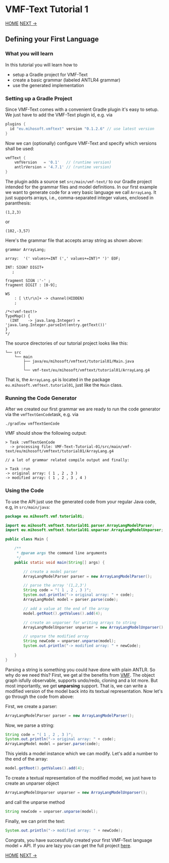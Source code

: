 # VMF-Text Tutorial 1

[HOME](https://github.com/miho/VMF-Text-Tutorials/blob/master/README.md) [NEXT ->](https://github.com/miho/VMF-Text-Tutorials/blob/master/VMF-Text-Tutorial-02/README.md)

## Defining your First Language

### What you will learn

In this tutorial you will learn how to

- setup a Gradle project for VMF-Text
- create a basic grammar (labeled ANTLR4 grammar)
- use the generated implementation

### Setting up a Gradle Project

Since VMF-Text comes with a convenient Gradle plugin it's easy to setup. We just have to add the VMF-Text plugin id, e.g. via

```gradle
plugins {
  id "eu.mihosoft.vmftext" version "0.1.2.6" // use latest version
}
```
Now we can (optionally) configure VMF-Text and specify which versions shall be used:

```gradle
vmfText {
    vmfVersion   = '0.1'   // (runtime version)
    antlrVersion = '4.7.1' // (runtime version)
}
```

The plugin adds a source set `src/main/vmf-text/` to our Gradle project intended for the grammar files and model definitions. 
In our first example we want to generate code for a very basic language we call `ArrayLang`. It just supports arrays, i.e., comma-separated integer values, enclosed in paranthesis:

    (1,2,3)
    
or

    (102,-3,57)
    
Here's the grammar file that accepts array string as shown above:

```antlr
grammar ArrayLang;

array:  '(' values+=INT (',' values+=INT)* ')' EOF;

INT: SIGN? DIGIT+
   ;

fragment SIGN :'-' ;
fragment DIGIT : [0-9];

WS
    : [ \t\r\n]+ -> channel(HIDDEN)
    ;

/*<!vmf-text!>
TypeMap() {
  (INT    -> java.lang.Integer) = 'java.lang.Integer.parseInt(entry.getText())'
}
*/
```

The source directories of our tutorial project looks like this:

```
└── src
    └── main
        ├── java/eu/mihosoft/vmftext/tutorial01/Main.java
        │   
        └── vmf-text/eu/mihosoft/vmftext/tutorial01/ArrayLang.g4
```

That is, the `ArrayLang.g4` is located in the package `eu.mihosoft.vmftext.tutorial01`, just like the `Main` class.

### Running the Code Generator

After we created our first grammar we are ready to run the code generator via the `vmfTextGenCode`task, e.g. via

```
./gradlew vmfTextGenCode
```

VMF should show the following output:

```
> Task :vmfTextGenCode
  -> processing file: VMF-Text-Tutorial-01/src/main/vmf-text/eu/mihosoft/vmftext/tutorial01/ArrayLang.g4

// a lot of grammar related compile output and finally:

> Task :run
-> original array: ( 1 , 2 , 3 )
-> modified array: ( 1 , 2 , 3 , 4 )
```

### Using the Code

To use the API just use the generated code from your regular Java code, e.g, in `src/main/java`:

```java
package eu.mihosoft.vmf.tutorial01;

import eu.mihosoft.vmftext.tutorial01.parser.ArrayLangModelParser;
import eu.mihosoft.vmftext.tutorial01.unparser.ArrayLangModelUnparser;

public class Main {

    /**
     * @param args the command line arguments
     */
    public static void main(String[] args) {

        // create a model parser
        ArrayLangModelParser parser = new ArrayLangModelParser();

        // parse the array '(1,2,3')
        String code = "( 1 , 2 , 3 )";
        System.out.println("-> original array: " + code);
        ArrayLangModel model = parser.parse(code);

        // add a value at the end of the array
        model.getRoot().getValues().add(4);

        // create an unparser for writing arrays to string
        ArrayLangModelUnparser unparser = new ArrayLangModelUnparser();

        // unparse the modified array
        String newCode = unparser.unparse(model);
        System.out.println("-> modified array: " + newCode);
        
    }
}
```

Parsing a string is something you could have done with plain ANTLR. So why do we need this? First, we get al the benefits from [VMF](https://github.com/miho/VMF). The object graph isfully observable, supports undo/redo, cloning and a lot more. But most importantly, we get **unparsing** support. That is, we can write a modified version of the model back into its textual representation. Now let's go through the code from above:

First, we create a parser:

```java
ArrayLangModelParser parser = new ArrayLangModelParser();
```

Now, we parse a string:

```java
String code = "( 1 , 2 , 3 )";
System.out.println("-> original array: " + code);
ArrayLangModel model = parser.parse(code);
```

This yields a model instance which we can modify. Let's add a number to the end of the array:

```java
model.getRoot().getValues().add(4);
```

To create a textual representation of the modified model, we just have to create an unparser object

```java
ArrayLangModelUnparser unparser = new ArrayLangModelUnparser();
```

and call the unparse method

```java
String newCode = unparser.unparse(model);
```

Finally, we can print the text:

```java
System.out.println("-> modified array: " + newCode);
```

Congrats, you have successfully created your first VMF-Text language model + API. If you are lazy you can get the full project [here](https://github.com/miho/VMF-Text-Tutorials/tree/master/VMF-Text-Tutorial-01).

[HOME](https://github.com/miho/VMF-Tutorials/blob/master/README.md) [NEXT ->](https://github.com/miho/VMF-Tutorials/blob/master/VMF-Tutorial-02/README.md)
